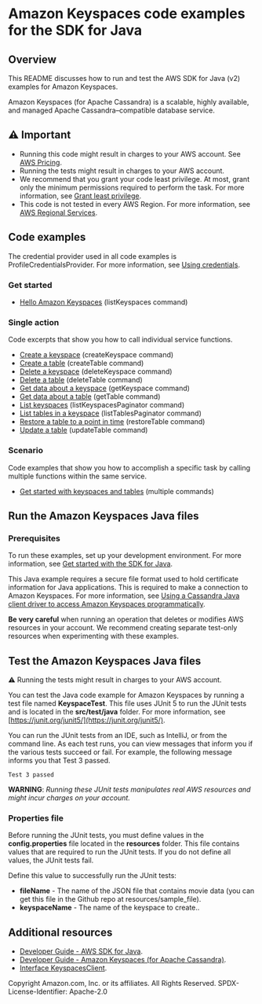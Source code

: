 # Amazon Keyspaces code examples for the SDK for Java

## Overview
This README discusses how to run and test the AWS SDK for Java (v2) examples for Amazon Keyspaces.

Amazon Keyspaces (for Apache Cassandra) is a scalable, highly available, and managed Apache Cassandra–compatible database service. 

## ⚠️ Important
* Running this code might result in charges to your AWS account. See [AWS Pricing](https://aws.amazon.com/pricing/).
* Running the tests might result in charges to your AWS account.
* We recommend that you grant your code least privilege. At most, grant only the minimum permissions required to perform the task. For more information, see [Grant least privilege](https://docs.aws.amazon.com/IAM/latest/UserGuide/best-practices.html#grant-least-privilege). 
* This code is not tested in every AWS Region. For more information, see [AWS Regional Services](https://aws.amazon.com/about-aws/global-infrastructure/regional-product-services).

## Code examples

The credential provider used in all code examples is ProfileCredentialsProvider. For more information, see [Using credentials](https://docs.aws.amazon.com/sdk-for-java/latest/developer-guide/credentials.html).

### Get started

- [Hello Amazon Keyspaces](https://github.com/awsdocs/aws-doc-sdk-examples/blob/main/javav2/example_code/keyspaces/src/main/java/com/example/keyspace/HelloKeyspaces.java) (listKeyspaces command)

### Single action

Code excerpts that show you how to call individual service functions.

- [Create a keyspace](https://github.com/awsdocs/aws-doc-sdk-examples/blob/main/javav2/example_code/keyspaces/src/main/java/com/example/keyspace/ScenarioKeyspaces.java) (createKeyspace command)
- [Create a table](https://github.com/awsdocs/aws-doc-sdk-examples/blob/main/javav2/example_code/keyspaces/src/main/java/com/example/keyspace/ScenarioKeyspaces.java) (createTable command)
- [Delete a keyspace](https://github.com/awsdocs/aws-doc-sdk-examples/blob/main/javav2/example_code/keyspaces/src/main/java/com/example/keyspace/ScenarioKeyspaces.java) (deleteKeyspace command)
- [Delete a table](https://github.com/awsdocs/aws-doc-sdk-examples/blob/main/javav2/example_code/keyspaces/src/main/java/com/example/keyspace/ScenarioKeyspaces.java) (deleteTable command)
- [Get data about a keyspace](https://github.com/awsdocs/aws-doc-sdk-examples/blob/main/javav2/example_code/keyspaces/src/main/java/com/example/keyspace/ScenarioKeyspaces.java) (getKeyspace command)
- [Get data about a table](https://github.com/awsdocs/aws-doc-sdk-examples/blob/main/javav2/example_code/keyspaces/src/main/java/com/example/keyspace/ScenarioKeyspaces.java) (getTable command)
- [List keyspaces](https://github.com/awsdocs/aws-doc-sdk-examples/blob/main/javav2/example_code/keyspaces/src/main/java/com/example/keyspace/ScenarioKeyspaces.java) (listKeyspacesPaginator command)
- [List tables in a keyspace](https://github.com/awsdocs/aws-doc-sdk-examples/blob/main/javav2/example_code/keyspaces/src/main/java/com/example/keyspace/ScenarioKeyspaces.java) (listTablesPaginator command)
- [Restore a table to a point in time](https://github.com/awsdocs/aws-doc-sdk-examples/blob/main/javav2/example_code/keyspaces/src/main/java/com/example/keyspace/ScenarioKeyspaces.java) (restoreTable command)
- [Update a table](https://github.com/awsdocs/aws-doc-sdk-examples/blob/main/javav2/example_code/keyspaces/src/main/java/com/example/keyspace/ScenarioKeyspaces.java) (updateTable command)


### Scenario 

Code examples that show you how to accomplish a specific task by calling multiple functions within the same service.

- [Get started with keyspaces and tables](https://github.com/awsdocs/aws-doc-sdk-examples/blob/main/javav2/example_code/keyspaces/src/main/java/com/example/keyspace/ScenarioKeyspaces.java) (multiple commands)

## Run the Amazon Keyspaces Java files

### Prerequisites

To run these examples, set up your development environment. For more information, 
see [Get started with the SDK for Java](https://docs.aws.amazon.com/sdk-for-java/latest/developer-guide/setup.html). 

 This Java example requires a secure file format used to hold certificate information for Java applications. This is required to make a connection to Amazon Keyspaces.
 For more information, see [Using a Cassandra Java client driver to access Amazon Keyspaces programmatically](https://docs.aws.amazon.com/keyspaces/latest/devguide/using_java_driver.html). 

**Be very careful** when running an operation that deletes or modifies AWS resources in your account. We recommend creating separate test-only resources when experimenting with these examples.

 ## Test the Amazon Keyspaces Java files
 
 ⚠️ Running the tests might result in charges to your AWS account.

You can test the Java code example for Amazon Keyspaces by running a test file named **KeyspaceTest**. This file uses JUnit 5 to run the JUnit tests and is located in the **src/test/java** folder. For more information, see [https://junit.org/junit5/](https://junit.org/junit5/).

You can run the JUnit tests from an IDE, such as IntelliJ, or from the command line. As each test runs, you can view messages that inform you if the various tests succeed or fail. For example, the following message informs you that Test 3 passed.

	Test 3 passed

**WARNING**: _Running these JUnit tests manipulates real AWS resources and might incur charges on your account._

 ### Properties file
Before running the JUnit tests, you must define values in the **config.properties** file located in the **resources** folder. This file contains values that are required to run the JUnit tests. If you do not define all values, the JUnit tests fail.

Define this value to successfully run the JUnit tests:

- **fileName** - The name of the JSON file that contains movie data (you can get this file in the Github repo at resources/sample_file).
- **keyspaceName** - The name of the keyspace to create..

## Additional resources
* [Developer Guide - AWS SDK for Java](https://docs.aws.amazon.com/sdk-for-java/latest/developer-guide/home.html).
* [Developer Guide - Amazon Keyspaces (for Apache Cassandra)](https://docs.aws.amazon.com/keyspaces/latest/devguide/what-is-keyspaces.html).
* [Interface KeyspacesClient](https://sdk.amazonaws.com/java/api/latest/software/amazon/awssdk/services/keyspaces/KeyspacesClient.html).

Copyright Amazon.com, Inc. or its affiliates. All Rights Reserved. SPDX-License-Identifier: Apache-2.0

